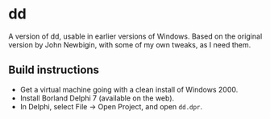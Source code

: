 # dd

A version of dd, usable in earlier versions of Windows.
Based on the original version by John Newbigin, with some of my own tweaks, as I need them.

## Build instructions

* Get a virtual machine going with a clean install of Windows 2000.
* Install Borland Delphi 7 (available on the web).
* In Delphi, select File -> Open Project, and open `dd.dpr`.

